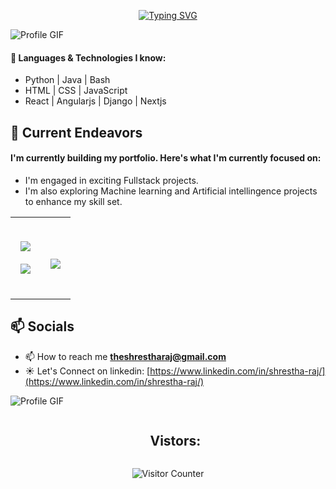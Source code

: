 <!DOCTYPE html>
<html lang="en">
<body>
  <p align="center">
    <a href="https://git.io/typing-svg">
      <img src="https://readme-typing-svg.demolab.com?font=Fira+Code&size=27&pause=1000&color=F77D2A&center=true&vCenter=true&random=true&width=438&lines=Hey%F0%9F%91%8B%2C+I'm+Shrestha!;Welcome+to+my+github.;Happy+stalking+%3A)" alt="Typing SVG" />
    </a>
  </p>
  <img src="https://user-images.githubusercontent.com/73097560/115834477-dbab4500-a447-11eb-908a-139a6edaec5c.gif" alt="Profile GIF">

  #### 🦊 Languages & Technologies I know:
  
  <ul>
    <li>Python | Java | Bash</li>
    <li>HTML | CSS | JavaScript</li>
    <li>React | Angularjs | Django | Nextjs</li>
  
  </ul>

  <h2>🔭 Current Endeavors</h2>
  
  #### I'm currently building my portfolio. Here's what I'm currently focused on:
  
  <ul>
    <li>I'm engaged in exciting Fullstack projects.</li>
    <li>I'm also exploring Machine learning and Artificial intellingence projects to enhance my skill set.</li>
  
  </ul> 
<table align="center">
<tr>
<td width="50%" align="center">
  <img  align="center"  src="https://streak-stats.demolab.com?user=shresthacodes&theme=dark-smoky&exclude_days=Sat" />
  <br><br>
    <img  align="center"  src="https://github-readme-stats.vercel.app/api?username=shresthacodes&theme=graywhite&show_icons=true" /> 
</td>
  
<td width="50%" align="center">
 
  <br><br>
  <a href="https://github.com/shresthacodes">
 <img align="center" style="margin:0.5rem" src="https://github-readme-stats.vercel.app/api/top-langs/?username=shresthacodes&theme=vision-friendly-dark&hide_border=false&include_all_commits=false&count_private=false&layout=compact" /> 
</a>
 <br><br>
  </td>
</tr>
</table>

  <h2>📫 Socials</h2>
  
 - 📫 How to reach me **theshrestharaj@gmail.com**
 - ☀︎ Let's Connect on linkedin: [https://www.linkedin.com/in/shrestha-raj/](https://www.linkedin.com/in/shrestha-raj/)
   
<img src="https://user-images.githubusercontent.com/73097560/115834477-dbab4500-a447-11eb-908a-139a6edaec5c.gif" alt="Profile GIF">
  <div id="user-content-toc">
  <ul align="center">
    <summary><h2 style="display: inline-block">Vistors:</h2></summary>
  </ul>
</div>
  <p align="center">
    <img align="center" src="https://profile-counter.glitch.me/shresthacodes/count.svg" alt="Visitor Counter" />
  </p>
</body>
</html>
